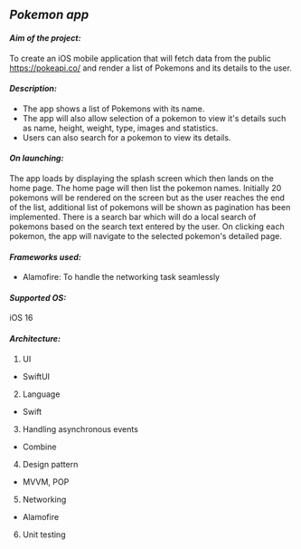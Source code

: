 ## *Pokemon app*

#### *Aim of the project:*
To create an iOS mobile application that will fetch data from the public https://pokeapi.co/ and render a list of Pokemons and its details to the user. 

#### *Description:*
- The app shows a list of Pokemons with its name. 
- The app will also allow selection of a pokemon to view it's details such as name, height, weight, type, images and statistics. 
- Users can also search for a pokemon to view its details. 


#### *On launching:*
The app loads by displaying the splash screen which then lands on the home page. The home page will then list the pokemon names. 
Initially 20 pokemons will be rendered on the screen but as the user reaches the end of the list, additional list of pokemons will be shown as pagination has been implemented.
There is a search bar which will do a local search of pokemons based on the search text entered by the user. On clicking each pokemon, the app will navigate to the selected pokemon's detailed page.

#### *Frameworks used:*
- Alamofire: To handle the networking task seamlessly

#### *Supported OS:*
iOS 16

#### *Architecture:*
1. UI
- SwiftUI
2. Language
- Swift
3. Handling asynchronous events
- Combine 
4. Design pattern
- MVVM, POP
5. Networking
- Alamofire
6. Unit testing
